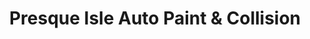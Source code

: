 ---
title: "Presque Isle Auto Paint & Collision"
url: /erie/presque-isle-auto-paint-and-collision/
shop: car repair
---